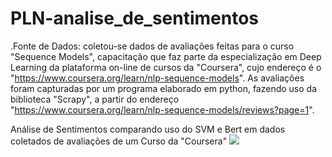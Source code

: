 # PLN-analise_de_sentimentos

.Fonte de Dados: coletou-se dados de avaliações feitas para o curso "Sequence Models", capacitação que faz parte da especialização em Deep Learning da plataforma on-line de cursos da "Coursera", cujo endereço é o "https://www.coursera.org/learn/nlp-sequence-models". As avaliações foram capturadas por um programa elaborado em python, fazendo uso da biblioteca "Scrapy", a partir do endereço "https://www.coursera.org/learn/nlp-sequence-models/reviews?page=1".



Análise de Sentimentos comparando uso do SVM e Bert em dados coletados de avaliações de  um Curso da "Coursera"
![](/Enunciado-do_Projeto.png)
